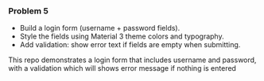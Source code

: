### Problem 5
- Build a login form (username + password fields).
- Style the fields using Material 3 theme colors and typography.
- Add validation: show error text if fields are empty when submitting.

This repo demonstrates a login form that includes username and password, with a validation which will shows error message if nothing is entered
